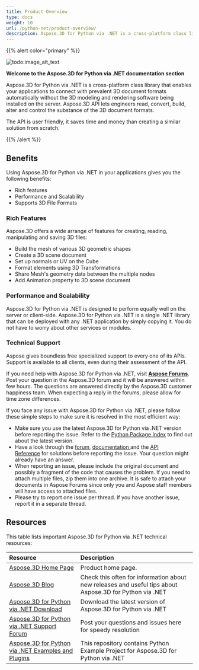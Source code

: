 ```yaml
---
title: Product Overview
type: docs
weight: 10
url: /python-net/product-overview/
description: Aspose.3D for Python via .NET is a cross-platform class library that enables your applications to connect with prevalent 3D document formats automatically without the 3D modeling and rendering software being installed on the server. Aspose.3D API lets engineers read, convert, build, alter and control the substance of the 3D document formats.
---
```


{{% alert color="primary" %}} 

![todo:image_alt_text](/3d/python-net/home_1.png)

**Welcome to the Aspose.3D for Python via .NET documentation section**

Aspose.3D for Python via .NET is a cross-platform class library that enables your applications to connect with prevalent 3D document formats automatically without the 3D modeling and rendering software being installed on the server. Aspose.3D API lets engineers read, convert, build, alter and control the substance of the 3D document formats.

The API is user friendly, it saves time and money than creating a similar solution from scratch.

{{% /alert %}} 
## **Benefits**
Using Aspose.3D for Python via .NET in your applications gives you the following benefits:

- Rich features
- Performance and Scalability
- Supports 3D File Formats
### **Rich Features**
Aspose.3D offers a wide arrange of features for creating, reading, manipulating and saving 3D files:

- Build the mesh of various 3D geometric shapes
- Create a 3D scene document
- Set up normals or UV on the Cube
- Format elements using 3D Transformations
- Share Mesh's geometry data between the multiple nodes
- Add Animation property to 3D scene document
### **Performance and Scalability**
Aspose.3D for Python via .NET is designed to perform equally well on the server or client-side. Aspose.3D for Python via .NET is a single .NET library that can be deployed with any .NET application by simply copying it. You do not have to worry about other services or modules.
### **Technical Support**
Aspose gives boundless free specialized support to every one of its APIs. Support is available to all clients, even during their assessment of the API.

If you need help with Aspose.3D for Python via .NET, visit [**Aspose Forums**](https://forum.aspose.com/). Post your question in the Aspose.3D forum and it will be answered within few hours. The questions are answered directly by the Aspose.3D customer happiness team. When expecting a reply in the forums, please allow for time zone differences.

If you face any issue with Aspose.3D for Python via .NET, please follow these simple steps to make sure it is resolved in the most efficient way:

- Make sure you use the latest Aspose.3D for Python via .NET version before reporting the issue. Refer to the [Python Package Index](https://pypi.org/project/aspose-3d/) to find out about the latest version.
- Have a look through the [forum](https://forum.aspose.com/c/3d), [documentation ](/3d/python-net/)and the [API Reference](https://apireference.aspose.com/3d/python-net) for solutions before reporting the issue. Your question might already have an answer.
- When reporting an issue, please include the original document and possibly a fragment of the code that causes the problem. If you need to attach multiple files, zip them into one archive. It is safe to attach your documents in Aspose Forums since only you and Aspose staff members will have access to attached files.
- Please try to report one issue per thread. If you have another issue, report it in a separate thread.
## **Resources**
This table lists important Aspose.3D for Python via .NET technical resources:

|**Resource**|**Description**|
| :- | :- |
|[Aspose.3D Home Page](https://products.aspose.com/3d/python-net/)|Product home page.|
|[Aspose.3D Blog](https://blog.aspose.com/category/3d/)|Check this often for information about new releases and useful tips about Aspose.3D for Python via .NET|
|[Aspose.3D for Python via .NET Download](https://pypi.org/project/aspose-3d/)|Download the latest version of Aspose.3D for Python via .NET|
|[Aspose.3D for Python via .NET Support Forum](https://forum.aspose.com/c/3d/18)|Post your questions and issues here for speedy resolution|
|[Aspose.3D for Python via .NET Examples and Plugins](https://github.com/aspose-3d/Aspose.3D-for-Python-via-.NET-Public)|This repository contains Python Example Project for Aspose.3D for Python via .NET|

